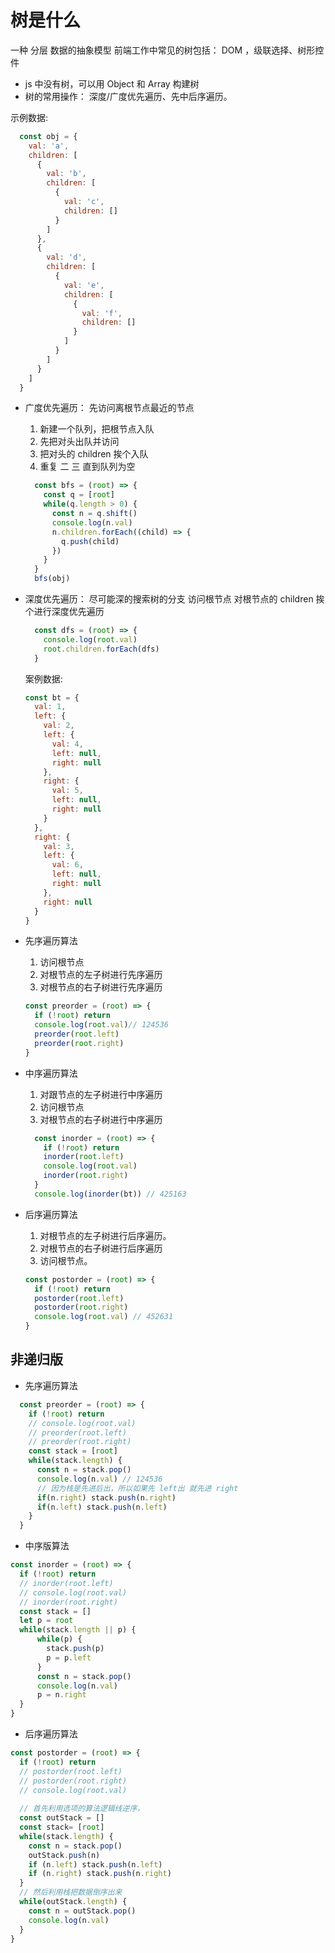 # 树是什么
一种 分层 数据的抽象模型
前端工作中常见的树包括： DOM ，级联选择、树形控件

- js 中没有树，可以用 Object 和 Array 构建树
- 树的常用操作： 深度/广度优先遍历、先中后序遍历。

示例数据:
  ```js
    const obj = {
      val: 'a',
      children: [
        {
          val: 'b',
          children: [
            {
              val: 'c',
              children: []
            }
          ]
        },
        {
          val: 'd',
          children: [
            {
              val: 'e',
              children: [
                {
                  val: 'f',
                  children: []
                }
              ]
            }
          ]
        }
      ]
    }
  ```
- 广度优先遍历： 先访问离根节点最近的节点
  1. 新建一个队列，把根节点入队
  2. 先把对头出队并访问
  3. 把对头的 children 挨个入队
  4. 重复 二 三 直到队列为空

  ```js
    const bfs = (root) => {
      const q = [root]
      while(q.length > 0) {
        const n = q.shift()
        console.log(n.val)
        n.children.forEach((child) => {
          q.push(child)
        })
      }
    }
    bfs(obj)
  ```
- 深度优先遍历： 尽可能深的搜索树的分支
  访问根节点
  对根节点的 children 挨个进行深度优先遍历
  ```js
    const dfs = (root) => {
      console.log(root.val)
      root.children.forEach(dfs)
    }
  ```

  案例数据: 
  ```js
  const bt = {
    val: 1,
    left: {
      val: 2,
      left: {
        val: 4,
        left: null,
        right: null
      },
      right: {
        val: 5,
        left: null,
        right: null
      }
    },
    right: {
      val: 3,
      left: {
        val: 6,
        left: null,
        right: null
      },
      right: null
    }
  }
  ```
- 先序遍历算法
  1. 访问根节点
  2. 对根节点的左子树进行先序遍历
  3. 对根节点的右子树进行先序遍历
  ```js
  const preorder = (root) => {
    if (!root) return
    console.log(root.val)// 124536
    preorder(root.left)
    preorder(root.right)
  }
  ```

- 中序遍历算法
  1. 对跟节点的左子树进行中序遍历
  2. 访问根节点
  3. 对根节点的右子树进行中序遍历
  ```js
    const inorder = (root) => {
      if (!root) return
      inorder(root.left)
      console.log(root.val)
      inorder(root.right)
    }
    console.log(inorder(bt)) // 425163
  ```

- 后序遍历算法
  1. 对根节点的左子树进行后序遍历。
  2. 对根节点的右子树进行后序遍历
  3. 访问根节点。
  ```js
  const postorder = (root) => {
    if (!root) return
    postorder(root.left)
    postorder(root.right)
    console.log(root.val) // 452631
  }
  ```

## 非递归版
  - 先序遍历算法
  ```js
    const preorder = (root) => {
      if (!root) return
      // console.log(root.val)
      // preorder(root.left)
      // preorder(root.right)
      const stack = [root]
      while(stack.length) {
        const n = stack.pop()
        console.log(n.val) // 124536
        // 因为栈是先进后出，所以如果先 left出 就先进 right
        if(n.right) stack.push(n.right)
        if(n.left) stack.push(n.left)
      }
    }
  ```
  - 中序版算法
  ```js
  const inorder = (root) => {
    if (!root) return
    // inorder(root.left)
    // console.log(root.val)
    // inorder(root.right)
    const stack = []
    let p = root
    while(stack.length || p) {
        while(p) {
          stack.push(p)
          p = p.left
        }
        const n = stack.pop()
        console.log(n.val)
        p = n.right
    }
  }
  ```

  - 后序遍历算法
  ```js
  const postorder = (root) => {
    if (!root) return
    // postorder(root.left)
    // postorder(root.right)
    // console.log(root.val)
    
    // 首先利用选项的算法逻辑线逆序， 
    const outStack = []
    const stack= [root]
    while(stack.length) {
      const n = stack.pop()
      outStack.push(n)
      if (n.left) stack.push(n.left)
      if (n.right) stack.push(n.right)
    }
    // 然后利用栈把数据倒序出来
    while(outStack.length) {
      const n = outStack.pop()
      console.log(n.val)
    }
  }
  ```